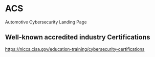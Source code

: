 # ACS
Automotive Cybersecurity Landing Page

## Well-known accredited industry Certifications
https://niccs.cisa.gov/education-training/cybersecurity-certifications  
